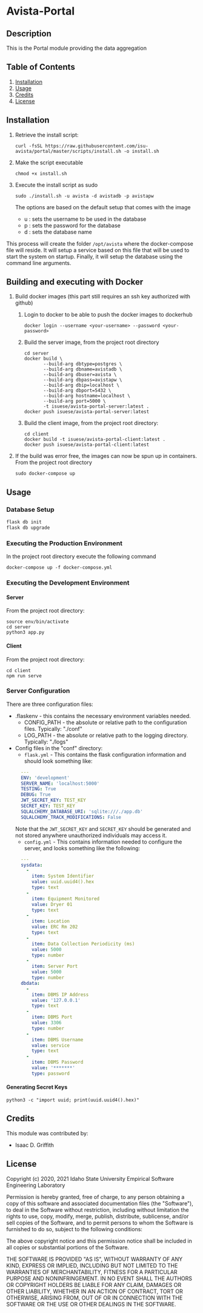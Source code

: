 # Avista-Portal

## Description

This is the Portal module providing the data aggregation

## Table of Contents

1. [Installation](#installation)
2. [Usage](#usage)
3. [Credits](#credits)
4. [License](#license)

## Installation

1. Retrieve the install script:

   ```shell
   curl -fsSL https://raw.githubusercontent.com/isu-avista/portal/master/scripts/install.sh -o install.sh
   ```
 
2. Make the script executable

   ```shell
   chmod +x install.sh
   ```
   
3. Execute the install script as sudo

   ```shell
   sudo ./install.sh -u avista -d avistadb -p avistapw
   ```
   
   The options are based on the default setup that comes with the image
   - u : sets the username to be used in the database
   - p : sets the password for the database
   - d : sets the database name

This process will create the folder `/opt/avista` where the docker-compose file will reside.
It will setup a service based on this file that will be used to start the system on startup.
Finally, it will setup the database using the command line arguments.
   
## Building and executing with Docker

1. Build docker images (this part still requires an ssh key authorized with github)

   1. Login to docker to be able to push the docker images to dockerhub
   
      ```shell
      docker login --username <your-username> --password <your-password>
      ```
   
   2. Build the server image, from the project root directory

      ```shell
      cd server
      docker build \
             --build-arg dbtype=postgres \
             --build-arg dbname=avistadb \
             --build-arg dbuser=avista \
             --build-arg dbpass=avistapw \
             --build-arg dbip=localhost \
             --build-arg dbport=5432 \
             --build-arg hostname=localhost \
             --build-arg port=5000 \
             -t isuese/avista-portal-server:latest .
      docker push isuese/avista-portal-server:latest
      ```
      
   3. Build the client image, from the project root directory:
   
      ```shell
      cd client
      docker build -t isuese/avista-portal-client:latest .
      docker push isuese/avista-portal-client:latest
      ```

2. If the build was error free, the images can now be spun up in containers. From the project root directory
   ```shell
   sudo docker-compose up
   ```

## Usage

### Database Setup

```bash
flask db init
flask db upgrade
```

### Executing the Production Environment

In the project root directory execute the following command

```shell
docker-compose up -f docker-compose.yml
```

### Executing the Development Environment

#### Server

From the project root directory:

```shell
source env/bin/activate
cd server
python3 app.py
```

#### Client

From the project root directory:

```shell
cd client
npm run serve
```

### Server Configuration

There are three configuration files:
* .flaskenv - this contains the necessary environment variables needed.
  - CONFIG_PATH - the absolute or relative path to the configuration files. Typically: "./conf"
  - LOG_PATH - the absolute or relative path to the logging directory. Typically: "./logs"
* Config files in the "conf" directory:
  - `flask.yml` - This contains the flask configuration information and should look something like:
  ```yaml
    ---
    ENV: 'development'
    SERVER_NAME: 'localhost:5000'
    TESTING: True
    DEBUG: True
    JWT_SECRET_KEY: TEST_KEY
    SECRET_KEY: TEST_KEY
    SQLALCHEMY_DATABASE_URI: 'sqlite:///./app.db'
    SQLALCHEMY_TRACK_MODIFICATIONS: False
  ```
  Note that the `JWT_SECRET_KEY` and `SECRET_KEY` should be generated and not stored anywhere
  unauthorized individuals may access it.
  - `config.yml` - This contains information needed to configure the server, and looks something
  like the following:
  ```yaml
    ---
    sysdata:
      -
        item: System Identifier
        value: uuid.uuid4().hex
        type: text
      -
        item: Equipment Monitored
        value: Dryer 01
        type: text
      -
        item: Location
        value: ERC Rm 202
        type: text
      -
        item: Data Collection Periodicity (ms)
        value: 5000
        type: number
      -
        item: Server Port
        value: 5000
        type: number
    dbdata:
      -
        item: DBMS IP Address
        value: '127.0.0.1'
        type: text
      -
        item: DBMS Port
        value: 3306
        type: number
      -
        item: DBMS Username
        value: service
        type: text
      -
        item: DBMS Password
        value: '*******'
        type: password
  ```
  
#### Generating Secret Keys

```shell
python3 -c "import uuid; print(uuid.uuid4().hex)"
```

## Credits

This module was contributed by:

- Isaac D. Griffith

## License

Copyright (c) 2020, 2021 Idaho State University Empirical Software Engineering Laboratory

Permission is hereby granted, free of charge, to any person obtaining a copy
of this software and associated documentation files (the "Software"), to deal
in the Software without restriction, including without limitation the rights
to use, copy, modify, merge, publish, distribute, sublicense, and/or sell
copies of the Software, and to permit persons to whom the Software is
furnished to do so, subject to the following conditions:

The above copyright notice and this permission notice shall be included in all
copies or substantial portions of the Software.

THE SOFTWARE IS PROVIDED "AS IS", WITHOUT WARRANTY OF ANY KIND, EXPRESS OR
IMPLIED, INCLUDING BUT NOT LIMITED TO THE WARRANTIES OF MERCHANTABILITY,
FITNESS FOR A PARTICULAR PURPOSE AND NONINFRINGEMENT. IN NO EVENT SHALL THE
AUTHORS OR COPYRIGHT HOLDERS BE LIABLE FOR ANY CLAIM, DAMAGES OR OTHER
LIABILITY, WHETHER IN AN ACTION OF CONTRACT, TORT OR OTHERWISE, ARISING FROM,
OUT OF OR IN CONNECTION WITH THE SOFTWARE OR THE USE OR OTHER DEALINGS IN THE
SOFTWARE.

